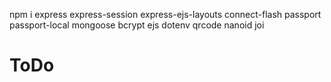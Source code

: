 npm i express express-session express-ejs-layouts connect-flash passport passport-local mongoose bcrypt ejs dotenv qrcode nanoid joi

# ToDo
